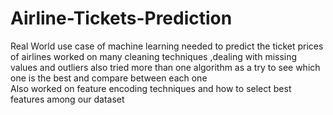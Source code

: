 # Airline-Tickets-Prediction
Real World use case of machine learning needed to predict the ticket prices of airlines worked on many cleaning techniques ,dealing with missing values and outliers also tried more than one algorithm as a try to see which one is the best and compare between each one  
Also worked on feature encoding techniques and how to select best features among our dataset 
